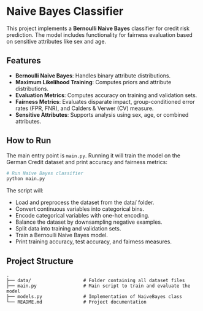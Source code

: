 # Naive Bayes Classifier

This project implements a **Bernoulli Naive Bayes** classifier for credit risk prediction. The model includes functionality for fairness evaluation based on sensitive attributes like sex and age.

## Features

- **Bernoulli Naive Bayes**: Handles binary attribute distributions.
- **Maximum Likelihood Training**: Computes priors and attribute distributions.
- **Evaluation Metrics**: Computes accuracy on training and validation sets.
- **Fairness Metrics**: Evaluates disparate impact, group-conditioned error rates (FPR, FNR), and Calders & Verwer (CV) measure.
- **Sensitive Attributes**: Supports analysis using sex, age, or combined attributes.

## How to Run

The main entry point is `main.py`. Running it will train the model on the German Credit dataset and print accuracy and fairness metrics:

```bash
# Run Naive Bayes classifier
python main.py
```

The script will:
- Load and preprocess the dataset from the data/ folder.
- Convert continuous variables into categorical bins.
- Encode categorical variables with one-hot encoding.
- Balance the dataset by downsampling negative examples.
- Split data into training and validation sets.
- Train a Bernoulli Naive Bayes model.
- Print training accuracy, test accuracy, and fairness measures.

## Project Structure
```text
.
├── data/                   # Folder containing all dataset files
├── main.py                 # Main script to train and evaluate the model
├── models.py               # Implementation of NaiveBayes class
└── README.md               # Project documentation
